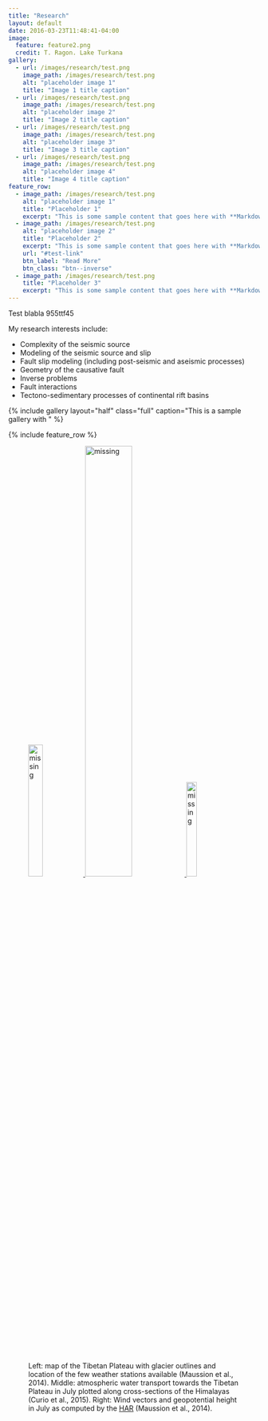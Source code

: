 ```yaml
---
title: "Research"
layout: default
date: 2016-03-23T11:48:41-04:00
image:
  feature: feature2.png
  credit: T. Ragon. Lake Turkana
gallery:
  - url: /images/research/test.png
    image_path: /images/research/test.png
    alt: "placeholder image 1"
    title: "Image 1 title caption"
  - url: /images/research/test.png
    image_path: /images/research/test.png
    alt: "placeholder image 2"
    title: "Image 2 title caption"
  - url: /images/research/test.png
    image_path: /images/research/test.png
    alt: "placeholder image 3"
    title: "Image 3 title caption"
  - url: /images/research/test.png
    image_path: /images/research/test.png
    alt: "placeholder image 4"
    title: "Image 4 title caption"
feature_row:
  - image_path: /images/research/test.png
    alt: "placeholder image 1"
    title: "Placeholder 1"
    excerpt: "This is some sample content that goes here with **Markdown** formatting."
  - image_path: /images/research/test.png
    alt: "placeholder image 2"
    title: "Placeholder 2"
    excerpt: "This is some sample content that goes here with **Markdown** formatting."
    url: "#test-link"
    btn_label: "Read More"
    btn_class: "btn--inverse"
  - image_path: /images/research/test.png
    title: "Placeholder 3"
    excerpt: "This is some sample content that goes here with **Markdown** formatting."
---
```


Test blabla 955ttf45

My research interests include:  
- Complexity of the seismic source
- Modeling of the seismic source and slip
- Fault slip modeling (including post-seismic and aseismic processes)
- Geometry of the causative fault
- Inverse problems
- Fault interactions
- Tectono-sedimentary processes of continental rift basins

{% include gallery layout="half" class="full" caption="This is a sample gallery with " %}

{% include feature_row %}




<figure>
    <a href="/images/research/Fig_HARDom.jpg" >
    <img src="/images/research/Fig_HARDom.jpg" alt="missing" width="26%" />
    </a>
    <a href="/images/research/Fig_Curio.jpg" >
    <img src="/images/research/Fig_Curio.jpg" alt="missing" width="47%" />
    </a>
    <a href="/images/research/Fig_Clim.jpg" >
    <img src="/images/research/Fig_Clim.jpg" alt="missing" width="22%" />
    </a>
    <figcaption>Left: map of the Tibetan Plateau with glacier outlines and location
    of the few weather stations available (Maussion et al., 2014). Middle: atmospheric
    water transport towards the Tibetan Plateau in July plotted along cross-sections
    of the Himalayas (Curio et al., 2015). Right: Wind vectors and geopotential
    height in July as computed by the  <a href="http://www.klima.tu-berlin.de/har/">HAR</a>  
    (Maussion et al., 2014). </figcaption>
</figure>
